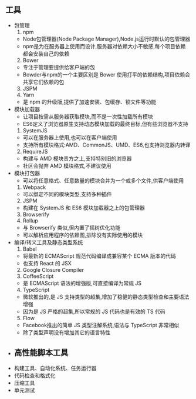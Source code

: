 ## 工具
- 包管理
  1. npm
    - Node包管理器(Node Package Manager),Node.js运行时默认的包管理器
    - npm是为在服务器上使用而设计,服务器对依赖大小不敏感,每个项目依赖都会安装自己的依赖
  2. Bower
    - 专注于管理要提供给客户端的包
    - Bowder与npm的一个主要区别是 Bower 使用打平的依赖结构,项目依赖会共享它们依赖的包
  3. JSPM
  4. Yarn
    - 是 npm 的升级版,提供了加速安装、包缓存、锁文件等功能
- 模块加载器
  - 让项目按需从服务器获取模块,而不是一次性加载所有模块
  - ES6定义了浏览器原生支持动态模块加载的最终目标,但有些浏览器不支持
  1. SystemJS
    - 可以在服务器上使用,也可以在客户端使用
    - 支持所有模块格式:AMD、CommonJS、UMD、ES6,也支持浏览器内转译
  2. RequireJS
    - 构建与 AMD 模块贵方之上,支持特别旧的浏览器
    - 社区会抛弃 AMD 模块格式,不建议使用
- 模块打包器
  - 可以将任意格式、任意数量的模块合并为一个或多个文件,供客户端使用
  1. Webpack
    - 可以绑定不同的模块类型,支持多种插件
  2. JSPM
    - 构建在 SystemJS 和 ES6 模块加载器之上的包管理器
  3. Browserify
  4. Rollup
    - 与 Browserify 类似,但内置了摇树优化功能
    - 可以解析应用程序的依赖图,排除没有实际使用的模块
- 编译/转义工具及静态类型系统
  1. Babel
    - 将最新的 ECMAScript 规范代码编译成兼容某个 ECMA 版本的代码
    - 也支持 React 的 JSX
  2. Google Closure Compiler
  3. CoffeeScript
    - 是 ECMAScript 语法的增强版,可直接编译为常规 JS
  4. TypeScript
    - 微软推出的,是 JS 支持类型的超集,增加了稳健的静态类型检查和主要语法增强
    - 因为是 JS 严格的超集,所以常规的 JS 代码也是有效的 TS 代码
  5. Flow
    - Facebook推出的简单 JS 类型注解系统,语法与 TypeScript 非常相似
    - 除了类型声明没有增加其它的语言特性
- 高性能脚本工具
  -
- 构建工具、自动化系统、任务运行器
- 代码检查和格式化
- 压缩工具
- 单元测试